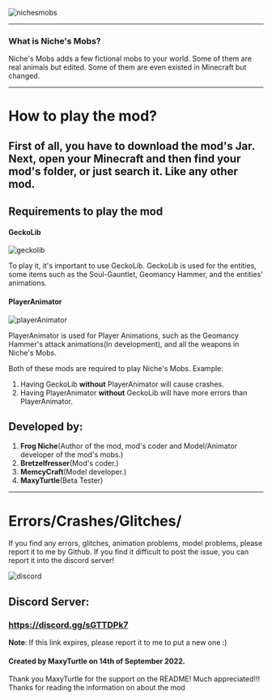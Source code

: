 ![nichesmobs](https://cdn.discordapp.com/attachments/916064190878330942/1019335838590574705/unknown.png)

_____
### **What is Niche's Mobs?**

Niche's Mobs adds a few fictional mobs to your world. 
Some of them are real animals but edited. 
Some of them are even existed in Minecraft but changed.
________________________
# How to play the mod? # 
First of all, you have to download the mod's Jar. Next, open your Minecraft 
and then find your mod's folder, or just search it. 
Like any other mod.
--------------
## Requirements to play the mod
#### **GeckoLib**
![geckolib](https://cdn.discordapp.com/attachments/916064190878330942/1019337255678115970/637369010735963768.png)

To play it, it's important to use GeckoLib.
GeckoLib is used for the entities,
some items such as the Soul-Gauntlet,
Geomancy Hammer, and the entities' animations.

#### PlayerAnimator

![playerAnimator](https://cdn.discordapp.com/attachments/1018973545298145360/1019337989043802312/637958435315527412.png)

PlayerAnimator is used for Player Animations, 
such as the Geomancy Hammer's attack animations(In development), 
and all the weapons in Niche's Mobs.

Both of these mods are required to play Niche's Mobs.
Example:

1. Having GeckoLib **without** PlayerAnimator will cause crashes.
2. Having PlayerAnimator **without** GeckoLib will 
have more errors than PlayerAnimator.
 
## **Developed by:**
1. **Frog Niche**(Author of the mod, mod's coder and Model/Animator developer of the mod's mobs.)
2. **Bretzelfresser**(Mod's coder.)
3. **MemcyCraft**(Model developer.)
4. **MaxyTurtle**(Beta Tester)
-----------------
# Errors/Crashes/Glitches/
If you find any errors, glitches, 
animation problems, model problems, please report it to me by Github.
If you find it difficult to post the issue, you can report it into the discord server!

![discord](https://dibujarbien.com/wp-content/uploads/2022/02/Discord-Logo-Circle-2.png)
## **Discord Server:**
### https://discord.gg/sGTTDPk7

**Note**: If this link expires, please report it to me to 
put a new one :)

#### Created by MaxyTurtle on 14th of September 2022.
Thank you MaxyTurtle for the support on the README! Much appreciated!!!
Thanks for reading the information on about the mod
